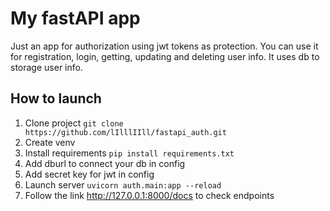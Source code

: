 # My fastAPI app
Just an app for authorization using jwt tokens as protection.
You can use it for registration, login, getting, updating and deleting user info.
It uses db to storage user info.
## How to launch
1. Clone project ```git clone https://github.com/lIlllIIll/fastapi_auth.git```
2. Create venv
3. Install requirements ```pip install requirements.txt```
4. Add dburl to connect your db in config
5. Add secret key for jwt in config
6. Launch server ```uvicorn auth.main:app --reload```
7. Follow the link http://127.0.0.1:8000/docs to check endpoints
